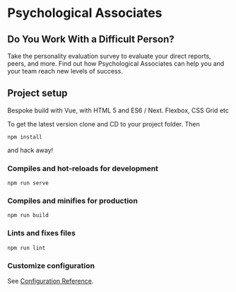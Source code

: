 # Psychological Associates

## Do You Work With a Difficult Person?
Take the personality evaluation survey to evaluate your direct reports, peers, and more. Find out how Psychological Associates can help you and your team reach new levels of success.

## Project setup
Bespoke build with Vue, with HTML 5 and ES6 / Next. Flexbox, CSS Grid etc

To get the latest version clone and CD to your project folder. Then
```
npm install
```
 and hack away!

### Compiles and hot-reloads for development
```
npm run serve
```

### Compiles and minifies for production
```
npm run build
```

### Lints and fixes files
```
npm run lint
```

### Customize configuration
See [Configuration Reference](https://cli.vuejs.org/config/).
